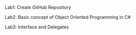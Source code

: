 Lab1: Create GitHub Repository 

Lab2: Basic concept of Object Oriented Programming in C#

Lab3: Interface and Delegates
